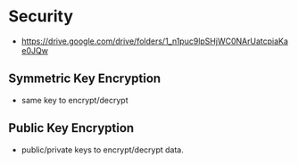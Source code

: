 # Security

- https://drive.google.com/drive/folders/1_n1puc9lpSHjWC0NArUatcpiaKae0JQw

## Symmetric Key Encryption

- same key to encrypt/decrypt

## Public Key Encryption

- public/private keys to encrypt/decrypt data.
